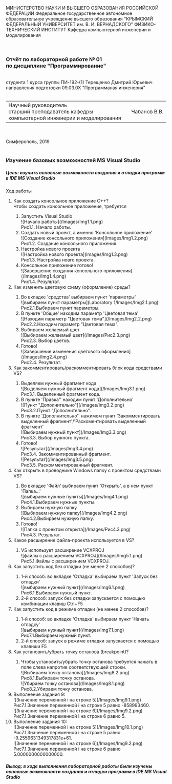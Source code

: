МИНИСТЕРСТВО НАУКИ  И ВЫСШЕГО ОБРАЗОВАНИЯ РОССИЙСКОЙ ФЕДЕРАЦИИ
Федеральное государственное автономное образовательное учреждение высшего образования
"КРЫМСКИЙ ФЕДЕРАЛЬНЫЙ УНИВЕРСИТЕТ им. В. И. ВЕРНАДСКОГО"
ФИЗИКО-ТЕХНИЧЕСКИЙ ИНСТИТУТ
Кафедра компьютерной инженерии и моделирования
<br/><br/>
​
### Отчёт по лабораторной работе № 01<br/> по дисциплине "Программирование"
<br/>
студента 1 курса группы ПИ-192-(1)
Терещенко Дмитрий Юрьевич
направления подготовки 09.03.0Х "Программаная инженерия"
<br/>
​
<table>
<tr><td>Научный руководитель<br/> старший преподаватель кафедры<br/> компьютерной инженерии и моделирования</td>
<td>  </td>
<td>Чабанов В.В.</td>
</tr>
</table>
<br/><br/>
​
Симферополь, 2019
<br/><br/>

### Изучение базовых возможностей MS Visual Studio<br/>
##### Цель: изучить основные возможности создания и отладки программ в IDE MS Visual Studio<br/>

Ход работы

<ol>
<li>Как создать консольное приложение С++?</li>
Чтобы создать консольное приложение, требуется
<ol>
  <li>Запустить Visual Studio</li>
  ![Начало работы](/Images/Img1.1.png)<br/>
  Рис1.1. Начало работы.
  <li>Создать новый проект, а именно 'Консольное приложение'</li>
  ![Создание консольного приложения](Images/Img1.2.png)<br/>
  Рис1.2. Создание консольного приложения.
  <li>Настройка нового проекта</li>
  ![Настройка нового проекта](Images/Img1.3.png)<br/>
  Рис1.3. Настройка новго проекта.
  <li>Консольное приложение готово!</li>
  ![Завершение создания консольного приложения](/Images/Img1.4.png)<br/>
  Рис1.4. Результат.
  </ol>
<li>Как изменить цветовую схему (оформление) среды?</li>
<ol>
  <li>Во вкладке 'средства' выбираем пункт 'параметры'</li>
  ![выбираем пункт параметры](Laboratory 1/Images/Img2.1.png)<br/>
  Рис2.1.Выбираем пункт параметры.
  <li>В пункте 'Общие' находим параметр 'Цветовая тема'</li>
  ![Находим параметр "Цветовая тема"](/Images/Img2.2.png)<br/>
  Рис2.2.Находим параметр "Цветовая тема".
  <li>Выбираем желаемый цвет</li>
  ![Выбираем желаемый цвет](/Images/Рис2.3.png)<br/>
  Рис2.3. Выбор цветов.
  <li>Готово!</li>
  ![Завершение изменения цветового оформления](/Images/Img2.4.png)<br/>
  Рис2.4. Результат.
  </ol>
<li>Как закомментировать/раскомментировать блок кода средствами VS?</li>
  <ol>
  <li>Выделяем нужный фрагмент кода</li>
  ![Выделяем нужный фрагмент кода](/Images/Img3.1.png)<br/>
  Рис3.1. Выделенный фрагмент кода.
  <li>В пункте 'Правка'' находим пункт 'Дополнительно'</li>
  ![Пункт "Дополнительно"](/Images/Img3.2.png)<br/>
  Рис3.2.Пункт "Дополнительно".
  <li>В пункте 'Дополнительно'' нажимем пункт 'Закомментировать выделенный фрагмент'/'Раскоментировать  выделенный фрагмент'</li>
  ![Выбираем нужный пункт](/Images/Img3.3.png)<br/>
  Рис3.3. Выбор нужного пункта.
  <li>Готово!</li>
  ![Результат](/Images/Img3.4.png)<br/>
  Рис3.4. Закомментированный фрагмент.<br/>
  ![Результат](/Images/Img3.5.png)<br/>
  Рис3.5. Раскомментированный фрагмент.
  </ol>
<li>Как открыть в проводнике Windows папку с проектом средствами VS?</li>
  <ol>
  <li>Во вкладке 'Файл' выбираем пункт 'Открыть', а в нем пункт 'Папка...'</li>
  ![выбираем нужные пункты](/Images/Img4.1.png)<br/>
  Рис4.1.Выбираем нужные пункты.
  <li>Выбираем нужную папку</li>
  ![Выбираем нужную папку](/Images/Img4.2.png)<br/>
  Рис4.2.Выбираем нужную папку.
  <li>Готово!</li>
  ![Папка с проектом открыта](/Images/Рис4.3.png)<br/>
  Рис4.3. Результат.
  </ol>
<li>Какое расширение файла-проекта используется в VS?</li>
  <ol>
  <li>VS использует расширение VCXPROJ</li>
  ![файлы с расширением VCXPROJ](/Images/Img5.1.png)<br/>
  Рис5.1.Файлы с расширением VCXPROJ.
  </ol>
<li>Как запустить код без отладки (не менее 2 способов)?</li>
  <ol>
  <li>1-й способ: во вкладке 'Отладка' выбираем пункт 'Запуск без отладки'</li>
  ![выбираем нужный пункт](/Images/Img6.1.png)<br/>
  Рис6.1.Выбираем нужный пункт.
  <li>2-й способ: запуск без отладки запускается с помощью комбинации клавиш Ctrl+F5</li>
  </ol>
<li>Как запустить код в режиме отладки (не менее 2 способов)?</li>
  <ol>
  <li>1-й способ: во вкладке 'Отладка' выбираем пункт 'Начать отладку'</li>
  ![выбираем нужный пункт](/Images/Img7.1.png)<br/>
  Рис7.1.Выбираем нужный пункт.
  <li>2-й способ: запуск в режиме отладки запускается с помощью клавиши F5</li>
  </ol>
<li>Как установить/убрать точку останова (breakpoint)?</li>
  <ol>
  <li>Чтобы установить/убрать точку останова требуется нажать в поле слева напротив соответствующей строки.</li>
  ![Выбираем точку останова](/Images/Img8.2.png)<br/>
  Рис8.1.Выбираем точку останова.<br/>
  ![Убираем точку останова](/Images/Img8.1.png)<br/>
  Рис8.2.Убираем точку останова.
  </ol>
<li>Выполнение задания 9:</li>
  ![Значение переменной i на строке 5](/Images/Img9.1.png)<br/>
  Рис7.1.Значение переменной i на строке 5 равно -858993460.<br/>
  ![Значение переменной i на строке 6](/Images/Img9.2.png)<br/>
  Рис7.1.Значение переменной i на строке 6 равно 5.<br/>
<li>Выполнение задания 10:</li>
  ![Значение переменной i на строке 5](/Images/Img10.1.png)<br/>
  Рис7.1.Значение переменной i на строке 5 равно -9.2559631349317831e+61.<br/>
  ![Значение переменной i на строке 6](/Images/Img9.2.png)<br/>
  Рис7.1.Значение переменной i на строке 6 равно 5.0000000000000000.<br/>
</ol>

##### Вывод: в ходе выполнения лабораторной работы были изучены основные возможности создания и отладки программ в IDE MS Visual Studio<br/>
